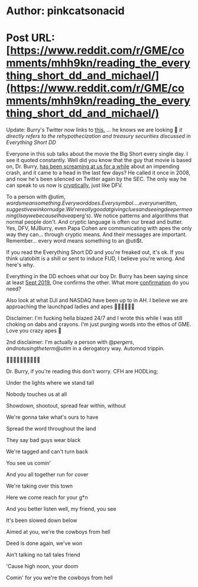 # Author: pinkcatsonacid
# Post URL: [https://www.reddit.com/r/GME/comments/mhh9kn/reading_the_everything_short_dd_and_michael/](https://www.reddit.com/r/GME/comments/mhh9kn/reading_the_everything_short_dd_and_michael/)


Update: Burry's Twitter now links to [this.](https://www.federalreserve.gov/econres/notes/feds-notes/ins-and-outs-of-collateral-re-use-20181221.htm) ... he knows we are looking 👀 *it directly refers to the rehypothecization and treasury securities discussed in Everything Short DD*

Everyone in this sub talks about the movie the Big Short every single day. I see it quoted constantly. Well did you know that the guy that movie is based on, Dr. Burry, [has been screaming at us for a while](https://markets.businessinsider.com/news/stocks/big-short-michael-burry-warns-stock-market-huge-risk-crashing-2021-2-1030106969) about an impending crash, and it came to a head in the last few days? He called it once in 2008, and now he's been silenced on Twitter again by the SEC. The only way he can speak to us now is [cryptically](https://www.reddit.com/r/GME/comments/mh3sar/michael_burrys_new_twitter_profile_and_background/?utm_medium=android_app&utm_source=share), just like DFV. 

To a person with @uti$m, words mean something. Every word does. Every symbol.... every unwritten, suggestive wink or nudge. We're really good at giving clues and seeing deeper meaning (I say we because I have a$perg's). We notice patterns and algorithms that normal people don't. And cryptic language is often our bread and butter. Yes, DFV, MJBurry, even Papa Cohen are communicating with apes the only way they can... through cryptic means. And their messages are important. Remember... every word means something to an @uti$t.

If you read the Everything Short DD and you're freaked out, it's ok. If you think u/atobitt is a shill or sent to induce FUD, I believe you're wrong. And here's why. 

Everything in the DD echoes what our boy Dr. Burry has been saying since at least [Sept 2019.](https://www.cnbc.com/2019/09/04/the-big-shorts-michael-burry-says-he-has-found-the-next-market-bubble.html) One confirms the other. What more [confirmation](https://www.reddit.com/r/GME/comments/mh7a8k/im_just_gonna_leave_this_right_here/?utm_medium=android_app&utm_source=share) do you need? 

Also look at what DJI and NASDAQ have been up to in AH. I believe we are approaching the launchpad ladies and apes 🚀🚀🚀🚀🚀🚀

Disclaimer: I'm fucking hella blazed 24/7 and I wrote this while I was still choking on dabs and crayons. I'm just purging words into the ethos of GME. Love you crazy apes 💖

2nd disclaimer: I'm actually a person with @$pergers, and not using the term @uti$m in a derogatory way. Automod trippin.


🚀🚀🚀🚀🚀🚀🚀🚀🚀🚀

Dr. Burry, if you're reading this don't worry. CFH are HODLing;


Under the lights where we stand tall

Nobody touches us at all

Showdown, shootout, spread fear within, without

We're gonna take what's ours to have

Spread the word throughout the land

They say bad guys wear black

We're tagged and can't turn back


You see us comin'

And you all together run for cover

We're taking over this town


Here we come reach for your g*n

And you better listen well, my friend, you see

It's been slowed down below

Aimed at you, we're the cowboys from hell

Deed is done again, we've won

Ain't talking no tall tales friend

'Cause high noon, your doom

Comin' for you we're the cowboys from hell